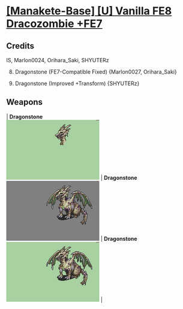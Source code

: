 # [\[Manakete-Base\] \[U\] Vanilla FE8 Dracozombie +FE7](./)
## Credits

IS, Marlon0024, Orihara_Saki, SHYUTERz

8. Dragonstone (FE7-Compatible Fixed) {Marlon0027, Orihara_Saki}

8. Dragonstone (Improved +Transform) {SHYUTERz}

## Weapons

| <b>Dragonstone</b><br/><img alt="Dragonstone animation" src="./8.%20Dragonstone/Dragonstone.gif"/> | <b>Dragonstone</b><br/><img alt="Dragonstone animation" src="./8.%20Dragonstone%20(FE7%20Fixed)/Dragonstone.gif"/> | <b>Dragonstone</b><br/><img alt="Dragonstone animation" src="./8.%20Dragonstone%20(Imp%20+Transf)/Dragonstone.gif"/> |
